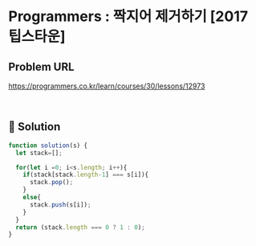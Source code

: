 # Programmers : 짝지어 제거하기 [2017 팁스타운]

## Problem URL
https://programmers.co.kr/learn/courses/30/lessons/12973

<br/>

## 🚩 Solution
```js
function solution(s) {
  let stack=[];

  for(let i =0; i<s.length; i++){
    if(stack[stack.length-1] === s[i]){
      stack.pop();
    }
    else{
      stack.push(s[i]);
    }
  }
  return (stack.length === 0 ? 1 : 0);
}
```